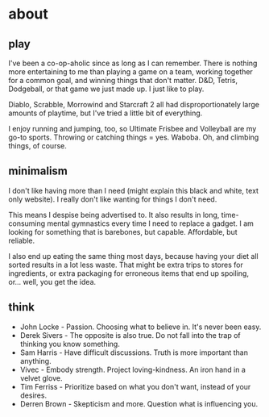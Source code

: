 # about
 
## play
 
I've been a co-op-aholic since as long as I can remember. There is nothing more entertaining to me than playing a game on a team, working together for a common goal, and winning things that don't matter. D&D, Tetris, Dodgeball, or that game we just made up. I just like to play.
 
Diablo, Scrabble, Morrowind and Starcraft 2 all had disproportionately large amounts of playtime, but I've tried a little bit of everything.
 
I enjoy running and jumping, too, so Ultimate Frisbee and Volleyball are my go-to sports. Throwing or catching things = yes. Waboba. Oh, and climbing things, of course.
 
## minimalism
 
I don't like having more than I need (might explain this black and white, text only website). I really don't like wanting for things I don't need.
 
This means I despise being advertised to. It also results in long, time-consuming mental gymnastics every time I need to replace a gadget. I am looking for something that is barebones, but capable. Affordable, but reliable.
 
I also end up eating the same thing most days, because having your diet all sorted results in a lot less waste. That might be extra trips to stores for ingredients, or extra packaging for erroneous items that end up spoiling, or... well, you get the idea.
 
## think
 
- John Locke - Passion. Choosing what to believe in. It's never been easy.
- Derek Sivers - The opposite is also true. Do not fall into the trap of thinking you know something.
- Sam Harris - Have difficult discussions. Truth is more important than anything.
- Vivec - Embody strength. Project loving-kindness. An iron hand in a velvet glove.
- Tim Ferriss - Prioritize based on what you don't want, instead of your desires.
- Derren Brown - Skepticism and more. Question what is influencing you.
